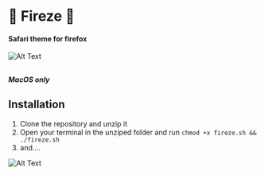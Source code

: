 # 🦊 Fireze 💅
#### Safari theme for firefox


![Alt Text](https://ik.imagekit.io/hazpou9ol1y/Screenshot_2021-03-28_at_14.33.00_ryd-ZP5tL1.png)
##
##### MacOS only
#####

## Installation
1. Clone the repository and unzip it
2. Open your terminal in the unziped folder and run ```chmod +x fireze.sh && ./fireze.sh```
3. and....

![Alt Text](https://media.giphy.com/media/l0Iyl55kTeh71nTXy/giphy.gif)

